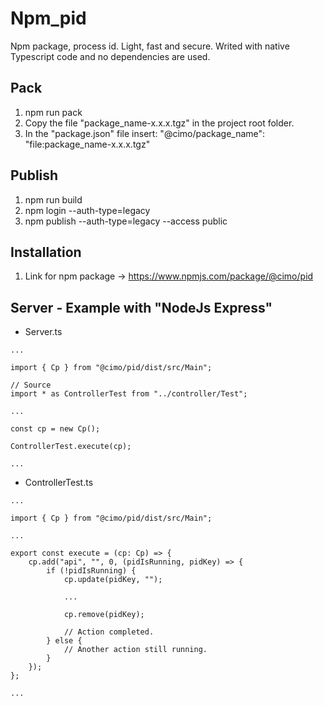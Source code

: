 # Npm_pid

Npm package, process id. Light, fast and secure.
Writed with native Typescript code and no dependencies are used.

## Pack

1. npm run pack
2. Copy the file "package_name-x.x.x.tgz" in the project root folder.
3. In the "package.json" file insert: "@cimo/package_name": "file:package_name-x.x.x.tgz"

## Publish

1. npm run build
2. npm login --auth-type=legacy
3. npm publish --auth-type=legacy --access public

## Installation

1. Link for npm package -> https://www.npmjs.com/package/@cimo/pid

## Server - Example with "NodeJs Express"

-   Server.ts

```
...

import { Cp } from "@cimo/pid/dist/src/Main";

// Source
import * as ControllerTest from "../controller/Test";

...

const cp = new Cp();

ControllerTest.execute(cp);

...
```

-   ControllerTest.ts

```
...

import { Cp } from "@cimo/pid/dist/src/Main";

...

export const execute = (cp: Cp) => {
    cp.add("api", "", 0, (pidIsRunning, pidKey) => {
        if (!pidIsRunning) {
            cp.update(pidKey, "");

            ...

            cp.remove(pidKey);

            // Action completed.
        } else {
            // Another action still running.
        }
    });
};

...
```
